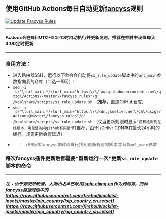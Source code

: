 ## 使用GitHub Actions每日自动更新[fancyss](https://github.com/hq450/fancyss)规则  
[![Update Fancyss Rules](https://github.com/qxzg/Actions/actions/workflows/fancyss-rules.yml/badge.svg)](https://github.com/qxzg/Actions/actions/workflows/fancyss-rules.yml)   

---   
#### Actions会在每日UTC+8 3:45时自动执行并更新规则，推荐在插件中设置每天4:00定时更新  
---
### 食用方法：
- 进入路由器SSH，运行以下命令会自动将`ss_rule_update`脚本中的`url_main`参数指向我的仓库（二选一即可）：
- `sed -i 's/^\turl_main.*/\turl_main="https:\/\/raw.githubusercontent.com\/qxzg\/Actions\/master\/fancyss_rules"/g' /koolshare/scripts/ss_rule_update.sh`  （**推荐**，直连GitHub仓库）
- `sed -i 's/^\turl_main.*/\turl_main="https:\/\/cdn.jsdelivr.net\/gh\/qxzg\/Actions@master\/fancyss_rules"/g' /koolshare/scripts/ss_rule_update.sh`  （仅当更新规则时显示`"没有检测到在线版本，可能是访问github有问题"`时推荐，由于jsDelivr CDN存在最长24小时的缓存，规则更新会有延迟）
- > x86版本fancyss插件请自行找到更新规则的脚本并替换`url_main`参数
### 每次fancyss插件更新后都需要\*重新运行一次\*更新`ss_rule_update`脚本的命令
---
##### 注：由于源更新较慢，大陆白名单已改用[ispip.clang.cn](https://ispip.clang.cn/all_cn.txt)作为规则源，而非fancyss原版规则中的[https://raw.githubusercontent.com/firehol/blocklist-ipsets/master/ipip_country/ipip_country_cn.netset](https://raw.githubusercontent.com/firehol/blocklist-ipsets/master/ipip_country/ipip_country_cn.netset)   
